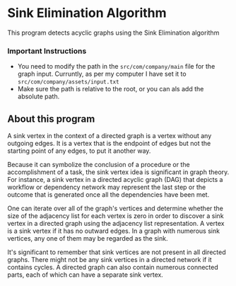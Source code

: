 # Sink Elimination Algorithm
This program detects acyclic graphs using the Sink Elimination algorithm

### Important Instructions

* You need to modify the path in the `src/com/company/main` file for the graph input. Curruntly, as per my computer I have set it to `src/com/company/assets/input.txt` 
* Make sure the path is relative to the root, or you can als add the absolute path.

## About  this program

A sink vertex in the context of a directed graph is a vertex without any outgoing edges. It is a vertex that is the endpoint of edges but not the starting point of any edges, to put it another way.

Because it can symbolize the conclusion of a procedure or the accomplishment of a task, the sink vertex idea is significant in graph theory. For instance, a sink vertex in a directed acyclic graph (DAG) that depicts a workflow or dependency network may represent the last step or the outcome that is generated once all the dependencies have been met.

One can iterate over all of the graph's vertices and determine whether the size of the adjacency list for each vertex is zero in order to discover a sink vertex in a directed graph using the adjacency list representation. A vertex is a sink vertex if it has no outward edges. In a graph with numerous sink vertices, any one of them may be regarded as the sink.

It's significant to remember that sink vertices are not present in all directed graphs. There might not be any sink vertices in a directed network if it contains cycles. A directed graph can also contain numerous connected parts, each of which can have a separate sink vertex.